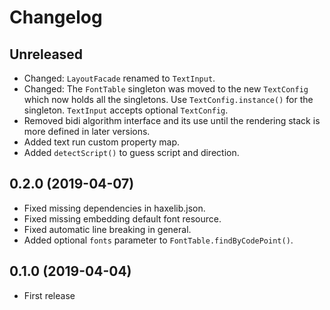 Changelog
=========

Unreleased
----------

* Changed: `LayoutFacade` renamed to `TextInput`.
* Changed: The `FontTable` singleton was moved to the new `TextConfig` which now holds all the singletons. Use `TextConfig.instance()` for the singleton. `TextInput` accepts optional `TextConfig`.
* Removed bidi algorithm interface and its use until the rendering stack
  is more defined in later versions.
* Added text run custom property map.
* Added `detectScript()` to guess script and direction.

0.2.0 (2019-04-07)
------------------

* Fixed missing dependencies in haxelib.json.
* Fixed missing embedding default font resource.
* Fixed automatic line breaking in general.
* Added optional `fonts` parameter to `FontTable.findByCodePoint()`.

0.1.0 (2019-04-04)
------------------

* First release
